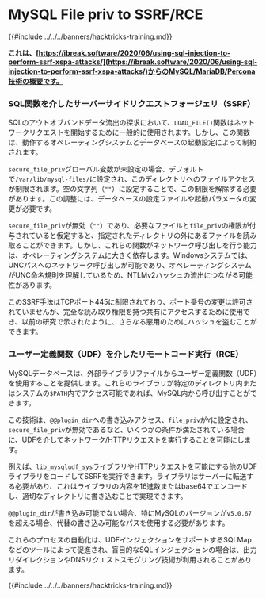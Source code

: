 # MySQL File priv to SSRF/RCE

{{#include ../../../banners/hacktricks-training.md}}

**これは、[https://ibreak.software/2020/06/using-sql-injection-to-perform-ssrf-xspa-attacks/](https://ibreak.software/2020/06/using-sql-injection-to-perform-ssrf-xspa-attacks/)からのMySQL/MariaDB/Percona技術の概要です。**

### SQL関数を介したサーバーサイドリクエストフォージェリ（SSRF）

SQLのアウトオブバンドデータ流出の探求において、`LOAD_FILE()`関数はネットワークリクエストを開始するために一般的に使用されます。しかし、この関数は、動作するオペレーティングシステムとデータベースの起動設定によって制約されます。

`secure_file_priv`グローバル変数が未設定の場合、デフォルトで`/var/lib/mysql-files/`に設定され、このディレクトリへのファイルアクセスが制限されます。空の文字列（`""`）に設定することで、この制限を解除する必要があります。この調整には、データベースの設定ファイルや起動パラメータの変更が必要です。

`secure_file_priv`が無効（`""`）であり、必要なファイルと`file_priv`の権限が付与されていると仮定すると、指定されたディレクトリの外にあるファイルを読み取ることができます。しかし、これらの関数がネットワーク呼び出しを行う能力は、オペレーティングシステムに大きく依存します。Windowsシステムでは、UNCパスへのネットワーク呼び出しが可能であり、オペレーティングシステムがUNC命名規則を理解しているため、NTLMv2ハッシュの流出につながる可能性があります。

このSSRF手法はTCPポート445に制限されており、ポート番号の変更は許可されていませんが、完全な読み取り権限を持つ共有にアクセスするために使用でき、以前の研究で示されたように、さらなる悪用のためにハッシュを盗むことができます。

### ユーザー定義関数（UDF）を介したリモートコード実行（RCE）

MySQLデータベースは、外部ライブラリファイルからユーザー定義関数（UDF）を使用することを提供します。これらのライブラリが特定のディレクトリ内またはシステムの`$PATH`内でアクセス可能であれば、MySQL内から呼び出すことができます。

この技術は、`@@plugin_dir`への書き込みアクセス、`file_priv`が`Y`に設定され、`secure_file_priv`が無効であるなど、いくつかの条件が満たされている場合に、UDFを介してネットワーク/HTTPリクエストを実行することを可能にします。

例えば、`lib_mysqludf_sys`ライブラリやHTTPリクエストを可能にする他のUDFライブラリをロードしてSSRFを実行できます。ライブラリはサーバーに転送する必要があり、これはライブラリの内容を16進数またはbase64でエンコードし、適切なディレクトリに書き込むことで実現できます。

`@@plugin_dir`が書き込み可能でない場合、特にMySQLのバージョンが`v5.0.67`を超える場合、代替の書き込み可能なパスを使用する必要があります。

これらのプロセスの自動化は、UDFインジェクションをサポートするSQLMapなどのツールによって促進され、盲目的なSQLインジェクションの場合は、出力リダイレクションやDNSリクエストスモグリング技術が利用されることがあります。

{{#include ../../../banners/hacktricks-training.md}}
